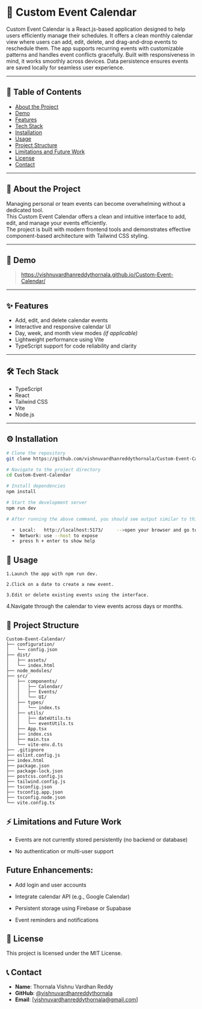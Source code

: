 # 📅 Custom Event Calendar

Custom Event Calendar is a React.js-based application designed to help users efficiently manage their schedules. It offers a clean monthly calendar view where users can add, edit, delete, and drag-and-drop events to reschedule them. The app supports recurring events with customizable patterns and handles event conflicts gracefully. Built with responsiveness in mind, it works smoothly across devices. Data persistence ensures events are saved locally for seamless user experience.

---

## 📑 Table of Contents
- [About the Project](#-about-the-project)
- [Demo](#demo)
- [Features](#-features)
- [Tech Stack](#-tech-stack)
- [Installation](#-installation)
- [Usage](#-usage)
- [Project Structure](#-project-structure)
- [Limitations and Future Work](#-limitations-and-future-work)
- [License](#-license)
- [Contact](#-contact)

---

## 📖 About the Project

Managing personal or team events can become overwhelming without a dedicated tool.  
This Custom Event Calendar offers a clean and intuitive interface to add, edit, and manage your events efficiently.  
The project is built with modern frontend tools and demonstrates effective component-based architecture with Tailwind CSS styling.

---
## 🎥 Demo
> https://vishnuvardhanreddythornala.github.io/Custom-Event-Calendar/
---

## ✨ Features

- Add, edit, and delete calendar events
- Interactive and responsive calendar UI
- Day, week, and month view modes *(if applicable)*
- Lightweight performance using Vite
- TypeScript support for code reliability and clarity

---

## 🛠️ Tech Stack

- TypeScript  
- React  
- Tailwind CSS  
- Vite  
- Node.js

---

## ⚙️ Installation

```bash
# Clone the repository
git clone https://github.com/vishnuvardhanreddythornala/Custom-Event-Calendar.git

# Navigate to the project directory
cd Custom-Event-Calendar

# Install dependencies
npm install

# Start the development server
npm run dev

# After running the above command, you should see output similar to this in your terminal:

  ➜  Local:   http://localhost:5173/     -->open your browser and go to http://localhost:5173 to view the app.
  ➜  Network: use --host to expose
  ➜  press h + enter to show help
```
## 🚀 Usage
    1.Launch the app with npm run dev.
    
    2.Click on a date to create a new event.
    
    3.Edit or delete existing events using the interface.
  
  4.Navigate through the calendar to view events across days or months.
## 📁 Project Structure
```
Custom-Event-Calendar/
├── configuration/
│   └── config.json
├── dist/
│   ├── assets/
│   └── index.html
├── node_modules/
├── src/
│   ├── components/
│   │   ├── Calendar/
│   │   ├── Events/
│   │   └── UI/
│   ├── types/
│   │   └── index.ts
│   ├── utils/
│   │   ├── dateUtils.ts
│   │   └── eventUtils.ts
│   ├── App.tsx
│   ├── index.css
│   ├── main.tsx
│   └── vite-env.d.ts
├── .gitignore
├── eslint.config.js
├── index.html
├── package.json
├── package-lock.json
├── postcss.config.js
├── tailwind.config.js
├── tsconfig.json
├── tsconfig.app.json
├── tsconfig.node.json
└── vite.config.ts

```

## ⚡ Limitations and Future Work
  - Events are not currently stored persistently (no backend or database)
  
  - No authentication or multi-user support
  
## Future Enhancements:
  
  - Add login and user accounts
  
  - Integrate calendar API (e.g., Google Calendar)
  
  - Persistent storage using Firebase or Supabase
  
  - Event reminders and notifications

## 📜 License
  This project is licensed under the MIT License.

## 📞 Contact
- **Name**: Thornala Vishnu Vardhan Reddy
- **GitHub**: [@vishnuvardhanreddythornala](https://github.com/vishnuvardhanreddythornala)
- **Email**: [vishnuvardhanreddythornala@gmail.com]
